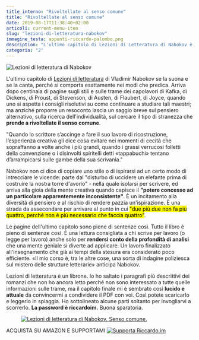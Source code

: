 ```yaml
---
title_interno: "Rivoltellate al senso comune"
title: "Rivoltellate al senso comune"
date: 2019-08-17T11:38:40+02:00
articoli: current-menu-item
slug: "lezioni-di-letteratura-nabokov"
immagine_testa: appunti-riccardo-palombo.png
description: "L'ultimo capitolo di Lezioni di Letteratura di Nabokov è dedicato all'arte della letteratura e al senso comune."
categoria: "2"
---
```


![Lezioni di letteratura di Nabokov](../../img/articoli/appunti-di-letteratura-nabokov.gif "Lezioni di letteratura di V. Nabokov")

L'ultimo capitolo di <a href="https://amzn.to/2WSxTnQ" target="_blank" rel="nofollow noopener" title="Vedi il libro Lezioni di letteratura">Lezioni di letteratura</a> di Vladimir Nabokov se la suona e se la canta, perché si comporta esattamente nei modi che predica. Arriva dopo centinaia di pagine sugli stili e sulle trame dei capolavori di Kafka, di Dickens, di Proust, di Stevenson, di Austen, di Flaubert, di Joyce, quando uno si aspetta i consigli risolutivi su come continuare a studiare tali maestri; ma anziché proporre un resoconto lascia un saggio breve sul pensiero alternativo, sulla ricerca dell'individualità, sul cercare il tipo di stranezza che <strong>prende a rivoltellate il senso comune</strong>.

"Quando lo scrittore s’accinge a fare il suo lavoro di ricostruzione, l’esperienza creativa gli dice cosa evitare nei momenti di cecità che sopraffanno a volte anche i più grandi, quando i grassi verrucosi folletti della convenzione o i disinvolti spiritelli detti «tappabuchi» tentano d’arrampicarsi sulle gambe della sua scrivania."

Nabokov non ci dice di copiare uno stile o di ispirarsi ad un certo modo di intrecciare le vicende: parte dal "disturbo di uccidere un elefante prima di costruire la nostra torre d'avorio" - nella quale isolarsi per scrivere, ed arriva alla gioia della mente creativa quando capisce il <strong>"potere concesso ad un particolare apparentemente inconsistente"</strong>. È un incitamento alla diversità di pensiero e al rischio di rendere pazzia un'ispirazione. È una strada da assecondare per arrivare al punto in cui <mark>"due più due non fa più quattro, perché non è più necessario che faccia quattro"</mark>.

Le pagine dell'ultimo capitolo sono piene di sentenze così. Tutto il libro è pieno di sentenze così. È una lettura consigliata a chi scrive per lavoro (o legge per lavoro) anche solo per <strong>rendersi conto della profondità di analisi</strong> che una mente geniale si diverte ad applicare. Un lavoro finalizzato all'insegnamento che già ai tempi della stesura era considerato poco efficiente. «Il mio corso è, tra le altre cose, una sorta di indagine poliziesca sul mistero delle strutture letterarie» anticipa Nabokov.

Lezioni di letteratura è un librone. Io ho saltato i paragrafi più descrittivi dei romanzi che non ho ancora letto perché non sono interessato a tutte quelle informazioni sulle trame, ma il capitolo finale mi è sembrato così <strong>lucido e attuale</strong> da convincermi a condividere il PDF con voi. Così potete scaricarlo e leggerlo in spiaggia. Ho sottolineato alcune parti soltanto per invogliarvi a scorrerlo. <strong>La password è riccardoim.</strong> Buona sparatoria.

<figure>
                <a href="https://gofile.io/?c=BukEeG" target="_blank" title="Leggi il PDF di L'arte della letteratura e il senso comune.">
                    <img
                        data-src="https://res.cloudinary.com/rim2/image/upload/w_auto,c_scale,q_75,f_auto/v1566037615/lezioni-di-letteratura-nabokov.png"
                        alt="Lezioni di letteratura di Nabokov. Senso comune." class="cld-responsive lazyload">
                </a>
</figure>

<aside class="yt-iscriviti">
                    <span class="atail-multitext-text">ACQUISTA SU AMAZON E SUPPORTAMI</span>
                    <a href="https://amzn.to/2WSxTnQ" rel="nofollow noopener" target="_blank" title="Aiutami a migliorare il podcast e il sito">
                                            <img data-src="https://res.cloudinary.com/rim/image/upload/w_auto,c_scale,q_75,f_auto/v1562766484/amazon.png" alt="Supporta Riccardo.im" class="cld-responsive lazyload" />
                                        </a>
                </aside>
